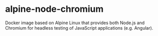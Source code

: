 # alpine-node-chromium
Docker image based on Alpine Linux that provides both Node.js and Chromium for headless testing of JavaScript applications (e.g. Angular).
